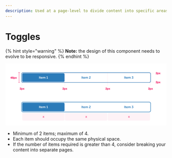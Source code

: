 ```yaml
---
description: Used at a page-level to divide content into specific areas of interest.
---
```


# Toggles

{% hint style="warning" %}
**Note:** the design of this component needs to evolve to be responsive.
{% endhint %}

![](../../.gitbook/assets/toggles.png)

* Minimum of 2 items; maximum of 4.
* Each item should occupy the same physical space.
* If the number of items required is greater than 4, consider breaking your content into separate pages.

